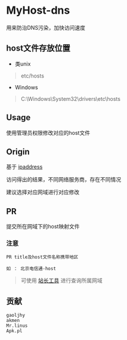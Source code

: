 # MyHost-dns

用来防治DNS污染，加快访问速度

## host文件存放位置

+ 类unix

> etc/hosts

+ Windows

> C:\Windows\System32\drivers\etc\hosts

## Usage

使用管理员权限修改对应的host文件

## Origin

基于 [ipaddress](https://www.ipaddress.com/)

访问得出的结果，不同网络服务商，存在不同情况

建议选择对应网域进行对应修改

## PR

提交所在网域下的host映射文件

### 注意

    PR title及host文件名称携带地区
    
    如 ： 北京电信通-host

>可使用 [站长工具](http://ip.tool.chinaz.com/) 进行查询所属网域

## 贡献

    gaoljhy
    akmen
    Mr.linus
    Apk.pl

